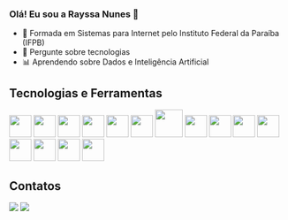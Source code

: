 ### Olá! Eu sou a Rayssa Nunes 👋

- 📕 Formada em Sistemas para Internet pelo Instituto Federal da Paraíba (IFPB)
- 💬 Pergunte sobre tecnologias
- :bar_chart: Aprendendo sobre Dados e Inteligência Artificial
  
## Tecnologias e Ferramentas
<div>
<img loading="lazy" src="https://cdn.jsdelivr.net/gh/devicons/devicon@latest/icons/python/python-original.svg" width="40" height="40"/>
<img loading="lazy" src="https://cdn.jsdelivr.net/gh/devicons/devicon@latest/icons/django/django-plain.svg" width="40" height="40"/>
<img loading="lazy" src="https://cdn.jsdelivr.net/gh/devicons/devicon@latest/icons/flask/flask-original.svg" width="40" height="40"/>
<img loading="lazy" src="https://cdn.jsdelivr.net/gh/devicons/devicon@latest/icons/postgresql/postgresql-original-wordmark.svg" width="40" height="40"/>
<img loading="lazy" src="https://cdn.jsdelivr.net/gh/devicons/devicon@latest/icons/javascript/javascript-original.svg" width="40" height="40"/>
<img loading="lazy" src="https://cdn.jsdelivr.net/gh/devicons/devicon@latest/icons/react/react-original.svg" width="40" height="40"/>
<img loading="lazy" src="https://cdn.jsdelivr.net/gh/devicons/devicon@latest/icons/java/java-original.svg" width="50" height="50"/>
<img loading="lazy" src="https://cdn.jsdelivr.net/gh/devicons/devicon@latest/icons/spring/spring-original.svg" width="40" height="40"/>
<img loading="lazy" src="https://cdn.jsdelivr.net/gh/devicons/devicon@latest/icons/c/c-original.svg" width="40" height="40"/>
<img loading="lazy" src="https://cdn.jsdelivr.net/gh/devicons/devicon@latest/icons/bootstrap/bootstrap-original.svg" width="40" height="40"/>
  
<!-- Excel via Simple Icons -->
<img src="https://cdn.jsdelivr.net/npm/simple-icons@v9/icons/microsoftexcel.svg" width="40" height="40"/>

  <!-- Jupyter -->
<img src="https://cdn.jsdelivr.net/gh/devicons/devicon@latest/icons/jupyter/jupyter-original.svg" width="40" height="40"/>

<!-- NumPy -->
<img src="https://cdn.jsdelivr.net/gh/devicons/devicon@latest/icons/numpy/numpy-original.svg" width="40" height="40"/>

<!-- Pandas -->
<img src="https://cdn.jsdelivr.net/gh/devicons/devicon@latest/icons/pandas/pandas-original.svg" width="40" height="40"/>

<!-- Matplotlib -->
<img src="https://cdn.jsdelivr.net/gh/devicons/devicon@latest/icons/matplotlib/matplotlib-original.svg" width="40" height="40"/>
<!-- TensorFlow -->
<!--<img src="https://cdn.jsdelivr.net/gh/devicons/devicon@latest/icons/tensorflow/tensorflow-original.svg" width="40" height="40"/>-->

<!-- PyTorch -->
<!--<img src="https://cdn.jsdelivr.net/gh/devicons/devicon@latest/icons/pytorch/pytorch-original.svg" width="40" height="40"/>-->

<!-- Keras -->
<!--<img src="https://cdn.jsdelivr.net/gh/devicons/devicon@latest/icons/keras/keras-original.svg" width="40" height="40"/>-->

<!-- OpenCV -->
<!--<img src="https://cdn.jsdelivr.net/gh/devicons/devicon@latest/icons/opencv/opencv-original.svg" width="40" height="40"/>-->
</div>

## Contatos
<div>
<a href="https://www.linkedin.com/in/rayssa-nunes-tech/" target="_blank"><img loading="lazy" src="https://img.shields.io/badge/LinkedIn-0077B5?style=for-the-badge&logo=linkedin&logoColor=white" target="_blank"></a>
<!--<a href="https://www.instagram.com/rayssa_nunescs/?hl=pt" target="_blank"><img loading="lazy" src="https://img.shields.io/badge/Instagram-E4405F?style=for-the-badge&logo=instagram&logoColor=white" target="_blank"></a>-->
<a href="mailto:rayssa.nunes.tech@gmail.com" target="_blank">
  <img loading="lazy" src="https://img.shields.io/badge/Gmail-D14836?style=for-the-badge&logo=gmail&logoColor=white" target="_blank">
</a>
